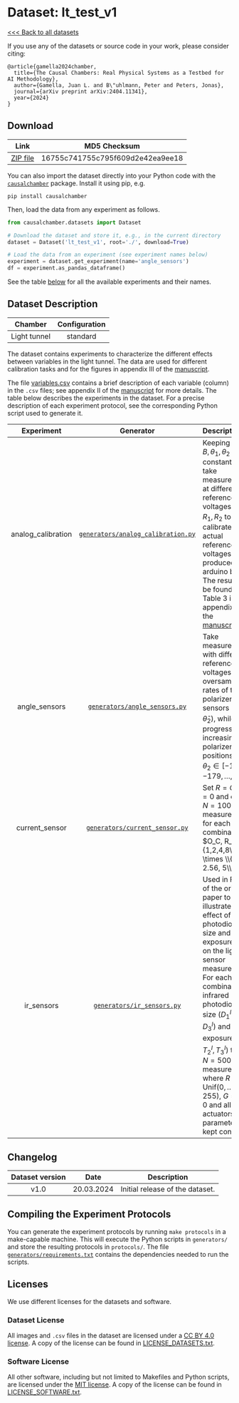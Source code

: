 # Dataset: lt\_test\_v1

[<<< Back to all datasets](http://causalchamber.org)

If you use any of the datasets or source code in your work, please consider citing:

```
@article{gamella2024chamber,
  title={The Causal Chambers: Real Physical Systems as a Testbed for AI Methodology},
  author={Gamella, Juan L. and B\"uhlmann, Peter and Peters, Jonas},
  journal={arXiv preprint arXiv:2404.11341},
  year={2024}
}
```

## Download

| Link     | MD5 Checksum                     |
|:--------:|:--------------------------------:|
| [ZIP file](https://causalchamber.s3.eu-central-1.amazonaws.com/downloadables/lt_test_v1.zip) | 16755c741755c795f609d2e42ea9ee18 |

You can also import the dataset directly into your Python code with the [`causalchamber`](https://pypi.org/project/causalchamber/) package. Install it using pip, e.g.

```
pip install causalchamber
```

Then, load the data from any experiment as follows.

```python
from causalchamber.datasets import Dataset

# Download the dataset and store it, e.g., in the current directory
dataset = Dataset('lt_test_v1', root='./', download=True)

# Load the data from an experiment (see experiment names below)
experiment = dataset.get_experiment(name='angle_sensors')
df = experiment.as_pandas_dataframe()
```

See the table [below](#dataset-description) for all the available experiments and their names.

## Dataset Description

| Chamber  | Configuration |
|:--------:|:-------------:|
| Light tunnel | standard      |

The dataset contains experiments to characterize the different effects between variables in the light tunnel. The data are used for different calibration tasks and for the figures in appendix III of the [manuscript](https://arxiv.org/pdf/2404.11341.pdf).

The file [variables.csv](variables.csv) contains a brief description of each variable (column) in the `.csv` files; see appendix II of the [manuscript](https://arxiv.org/pdf/2404.11341.pdf) for more details. The table below describes the experiments in the dataset. For a precise description of each experiment protocol, see the corresponding Python script used to generate it.

| Experiment | Generator | Description |
|:----------------------:|:---------:|:------------|
| analog\_calibration | [`generators/analog_calibration.py`](lt_test_v1/generators/analog_calibration.py) | Keeping $R, G, B, \theta_1, \theta_2$ constant, we take measurements at different reference voltages $R_C, R_1, R_2$ to calibrate the actual reference voltages produced by arduino board. The results can be found in Table 3 in appendix II of the [manuscript](https://arxiv.org/pdf/2404.11341.pdf). |
| angle\_sensors | [`generators/angle_sensors.py`](lt_test_v1/generators/angle_sensors.py) | Take measurements with different reference voltages and oversampling rates of the polarizer angle sensors ($\tilde{\theta}_1, \tilde{\theta}_2$), while progressively increasing the polarizer positions $\theta_1=\theta_2 \in [-180,-179,\ldots,180]$. |
| current\_sensor | [`generators/current_sensor.py`](lt_test_v1/generators/current_sensor.py) | Set $R=G=B=0$ and collect $N=1000$ measurements for each combination $O_C, R_C \in \\{1,2,4,8\\} \times \\{1.1, 2.56, 5\\}$ |
| ir\_sensors | [`generators/ir_sensors.py`](lt_test_v1/generators/ir_sensors.py) | Used in Fig. 13 of the original paper to illustrate the effect of the photodiode size and exposure time on the light sensor measurements. For each combination of infrared photodiode size ($D^I_1, D^I_2, D^I_3$) and exposure ($T^I_1, T^I_2, T^I_3$) take $N=500$ measurements where $R {\sim} \text{Unif}(0,\ldots,255)$, $G=B=0$ and all other actuators and parameters are kept constant. |

## Changelog

| Dataset version | Date       | Description                     |
|:---------------:|:----------:|:-------------------------------:|
| v1.0            | 20.03.2024 | Initial release of the dataset. |

## Compiling the Experiment Protocols

You can generate the experiment protocols by running `make protocols` in a make-capable machine. This will execute the Python scripts in `generators/` and store the resulting protocols in `protocols/`. The file [`generators/requirements.txt`](generators/requirements.txt) contains the dependencies needed to run the scripts.


## Licenses

We use different licenses for the datasets and software.

### Dataset License

All images and `.csv` files in the dataset are licensed under a [CC BY 4.0 license](https://creativecommons.org/licenses/by/4.0/). A copy of the license can be found in [LICENSE_DATASETS.txt](LICENSE_DATASETS.txt).

### Software License

All other software, including but not limited to Makefiles and Python scripts, are licensed under the [MIT license](https://opensource.org/license/mit/). A copy of the license can be found in [LICENSE_SOFTWARE.txt](LICENSE_SOFTWARE.txt).

